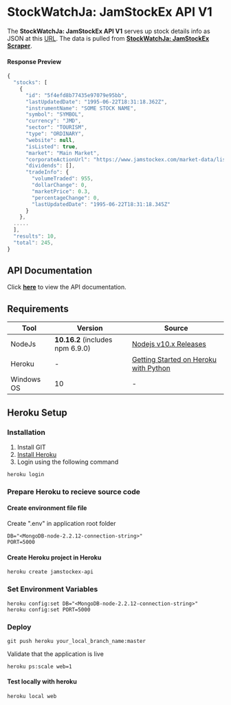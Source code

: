 # StockWatchJa: JamStockEx API V1
The **StockWatchJa: JamStockEx API V1** serves up stock details info as JSON at this [URL](http://jamstockexapi.stockwatchja.com/stocks). The data is pulled from **[StockWatchJa: JamStockEx Scraper](https://github.com/sdclarkelab/jamstockex-scraper)**.

#### Response Preview
```javascript
{
  "stocks": [
    {
      "id": "5f4efd8b77435e97079e95bb",
      "lastUpdatedDate": "1995-06-22T18:31:18.362Z",
      "instrumentName": "SOME STOCK NAME",
      "symbol": "SYMBOL",
      "currency": "JMD",
      "sector": "TOURISM",
      "type": "ORDINARY",
      "website": null,
      "isListed": true,
      "market": "Main Market",
      "corporateActionUrl": "https://www.jamstockex.com/market-data/listed-companies/corporate-actions/SYMBOL/latest",
      "dividends": [],
      "tradeInfo": {
        "volumeTraded": 955,
        "dollarChange": 0,
        "marketPrice": 0.3,
        "percentageChange": 0,
        "lastUpdatedDate": "1995-06-22T18:31:18.345Z"
      }
    },
  .....
  ],
  "results": 10,
  "total": 245,
}
```

## API Documentation
Click **[here](https://documenter.getpostman.com/view/6678518/TVt2biUM)** to view the API documentation.

## Requirements  
Tool | Version  | Source |  
--- | --- | --- |  
NodeJs | **10.16.2** (includes npm 6.9.0) | [Nodejs v10.x Releases](https://nodejs.org/dist/latest-v10.x/) | 
Heroku|-|[Getting Started on Heroku with Python](https://devcenter.heroku.com/articles/getting-started-with-python)|
Windows OS| 10 | - | 


## Heroku Setup

### Installation
1. Install GIT
2. [Install Heroku](https://devcenter.heroku.com/articles/getting-started-with-python#set-up)
3. Login using the following command
```shell script
heroku login
```

### Prepare Heroku to recieve source code

#### Create environment file file
Create ".env" in application root folder
```.env
DB="<MongoDB-node-2.2.12-connection-string>"
PORT=5000
```

#### Create Heroku project in Heroku
```shell script
heroku create jamstockex-api
```

### Set Environment Variables
```shell script
heroku config:set DB="<MongoDB-node-2.2.12-connection-string>"
heroku config:set PORT=5000
```

### Deploy 
```shell script
git push heroku your_local_branch_name:master
```
Validate that the application is live
```shell script
heroku ps:scale web=1
```
#### Test locally with heroku
```shell script
heroku local web
```
